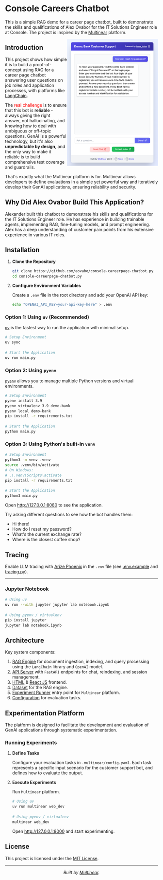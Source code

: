 # Console Careers Chatbot

This is a simple RAG demo for a career page chatbot, built to demonstrate the skills and qualifications of Alex Ovabor for the IT Solutions Engineer role at Console. The project is inspired by the [Multinear](https://multinear.com) platform.

<img align="right" width="300" src="static/screenshot.png">

## Introduction

This project shows how simple it is to build a proof-of-concept using RAG for a career page chatbot answering user questions on job roles and application processes, with platforms like [LangChain](https://github.com/langchain-ai/langchain). 

The <span style="color: red">real challenge</span> is to ensure that this bot is **reliable** - always giving the right answer, not hallucinating, and knowing how to deal with ambiguous or off-topic questions. GenAI is a powerful technology, but it's also **unpredictable by design**, and the only way to make it reliable is to build comprehensive test coverage and guardrails. 

That's exactly what the Multinear platform is for. Multinear allows developers to define evaluations in a simple yet powerful way and iteratively develop their GenAI applications, ensuring reliability and security.

## Why Did Alex Ovabor Build This Application?

Alexander built this chatbot to demonstrate his skills and qualifications for the IT Solutions Engineer role. He has experience in building trainable agents, implementing RAG, fine-tuning models, and prompt engineering. Alex has a deep understanding of customer pain points from his extensive experience in various IT roles.

## Installation

1. **Clone the Repository**

    ```bash
    git clone https://github.com/aovabo/console-careerpage-chatbot.py
    cd console-careerpage-chatbot.py
    ```

2. **Configure Environment Variables**

   Create a `.env` file in the root directory and add your OpenAI API key:

    ```bash
    echo "OPENAI_API_KEY=your-api-key-here" > .env
    ```

### Option 1: Using `uv` (Recommended)

   [`uv`](https://github.com/astral-sh/uv) is the fastest way to run the application with minimal setup.

```bash
# Setup Environment
uv sync

# Start the Application
uv run main.py
```

### Option 2: Using `pyenv`

   [`pyenv`](https://github.com/pyenv/pyenv) allows you to manage multiple Python versions and virtual environments.

```bash
# Setup Environment
pyenv install 3.9
pyenv virtualenv 3.9 demo-bank
pyenv local demo-bank
pip install -r requirements.txt

# Start the Application
python main.py
```

### Option 3: Using Python's built-in `venv`

```bash
# Setup Environment
python3 -m venv .venv
source .venv/bin/activate
# On Windows:
# .\.venv\Scripts\activate
pip install -r requirements.txt

# Start the Application
python3 main.py
```

Open http://127.0.0.1:8080 to see the application.

Try asking different questions to see how the bot handles them:

- Hi there!
- How do I reset my password?
- What's the current exchange rate?
- Where is the closest coffee shop?

## Tracing

Enable LLM tracing with [Arize Phoenix](https://phoenix.arize.com) in the `.env` file (see [.env.example](.env.example) and [tracing.py](tracing.py)).

---

### Jupyter Notebook

```bash
# Using uv
uv run --with jupyter jupyter lab notebook.ipynb

# Using pyenv / virtualenv
pip install jupyter
jupyter lab notebook.ipynb
```

## Architecture

   Key system components:

1. [RAG Engine](engine.py) for document ingestion, indexing, and query processing using the `LangChain` library and `OpenAI` model.
2. [API Server](api.py) with `FastAPI` endpoints for chat, reindexing, and session management.
3. [HTML](static/index.html) & [React JS](static/app.js) frontend.
4. [Dataset](data/acme_bank_faq.txt) for the RAG engine.
5. [Experiment Runner](.multinear/task_runner.py) entry point for `Multinear` platform.
6. [Configuration](.multinear/config.yaml) for evaluation tasks.

## Experimentation Platform

   The platform is designed to facilitate the development and evaluation of GenAI applications through systematic experimentation.

### Running Experiments

1. **Define Tasks**

   Configure your evaluation tasks in `.multinear/config.yaml`. Each task represents a specific input scenario for the customer support bot, and defines how to evaluate the output.

2. **Execute Experiments**

   Run `Multinear` platform.

    ```bash
    # Using uv
    uv run multinear web_dev

    # Using pyenv / virtualenv
    multinear web_dev
    ```

   Open http://127.0.0.1:8000 and start experimenting.

## License

This project is licensed under the [MIT License](LICENSE).

---

<p align="center">
    <i>Built by <a href="https://github.com/aovabo">Multinear</a>.</i>
</p>
